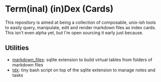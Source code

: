 # Term(inal) (in)Dex (Cards)

This repository is aimed at being a collection of composable, unix-ish tools to easily query, manipulate, edit and render markdown files as index cards. This isn't even alpha yet, but I'm open sourcing it early just because.


## Utilities

- [markdown_files](https://github.com/kunalb/termdex/tree/main/markdown_files): sqlite extension to build virtual tables from folders of markdown files
- [tdx](https://github.com/kunalb/termdex/blob/main/tdx): tiny bash script on top of the sqlite extension to manage notes and tasks
